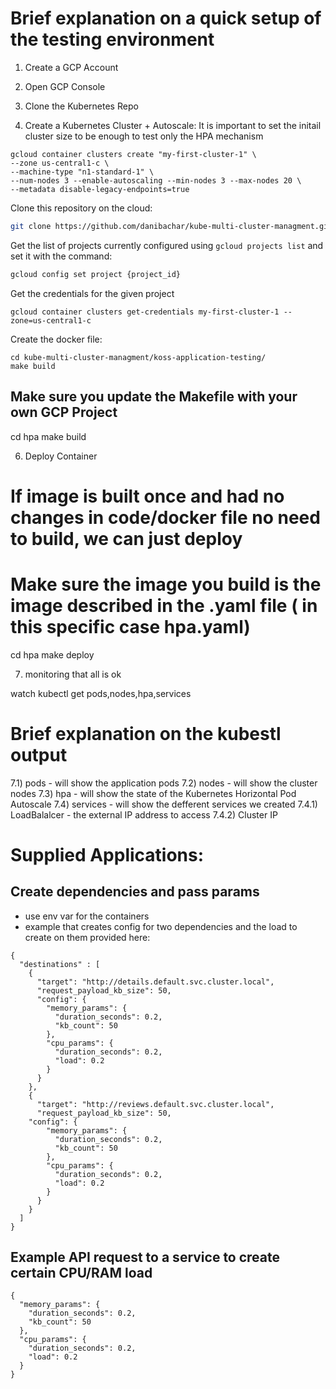 
# Brief explanation on a quick setup of the testing environment

1) Create a GCP Account

2) Open GCP Console

3) Clone the Kubernetes Repo

4) Create a Kubernetes Cluster + Autoscale:
It is important to set the initail cluster size to be enough to test only the HPA mechanism

```
gcloud container clusters create "my-first-cluster-1" \
--zone us-central1-c \
--machine-type "n1-standard-1" \
--num-nodes 3 --enable-autoscaling --min-nodes 3 --max-nodes 20 \
--metadata disable-legacy-endpoints=true
```

Clone this repository on the cloud:
```bash
git clone https://github.com/danibachar/kube-multi-cluster-managment.git
```
Get the list of projects currently configured using `gcloud projects list` and set it with the command:
```bash
gcloud config set project {project_id}
```
Get the credentials for the given project

```
gcloud container clusters get-credentials my-first-cluster-1 --zone=us-central1-c
```
Create the docker file:
```
cd kube-multi-cluster-managment/koss-application-testing/
make build
```

## Make sure you update the Makefile with your own GCP Project

cd hpa
make build

6) Deploy Container

# If image is built once and had no changes in code/docker file no need to build, we can just deploy
# Make sure the image you build is the image described in the .yaml file ( in this specific case hpa.yaml)
cd hpa
make deploy

7) monitoring that all is ok

watch kubectl get pods,nodes,hpa,services

# Brief explanation on the kubestl output
7.1) pods - will show the application pods
7.2) nodes - will show the cluster nodes
7.3) hpa - will show the state of the Kubernetes Horizontal Pod Autoscale
7.4) services - will show the defferent services we created
7.4.1) LoadBalalcer - the external IP address to access
7.4.2) Cluster IP


# Supplied Applications:

## Create dependencies and pass params 
- use env var for the containers
- example that creates config for two dependencies and the load to create on them provided here:
```
{
  "destinations" : [
    {
      "target": "http://details.default.svc.cluster.local",
      "request_payload_kb_size": 50,
      "config": {
        "memory_params": {
          "duration_seconds": 0.2,
          "kb_count": 50
        },
        "cpu_params": {
          "duration_seconds": 0.2,
          "load": 0.2
        }
      }
    },
    {
      "target": "http://reviews.default.svc.cluster.local",
      "request_payload_kb_size": 50,
    "config": {
        "memory_params": {
          "duration_seconds": 0.2,
          "kb_count": 50
        },
        "cpu_params": {
          "duration_seconds": 0.2,
          "load": 0.2
        }
      }
    }
  ]
}
```

## Example API request to a service to create certain CPU/RAM load

```
{
  "memory_params": {
    "duration_seconds": 0.2,
    "kb_count": 50
  },
  "cpu_params": {
    "duration_seconds": 0.2,
    "load": 0.2
  }
}
```
